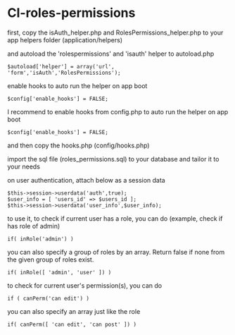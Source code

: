 # CI-roles-permissions

first, copy the isAuth_helper.php and RolesPermissions_helper.php to your app helpers folder (application/helpers)

and autoload the 'rolespermissions' and 'isauth' helper to autoload.php

```
$autoload['helper'] = array('url', 'form','isAuth','RolesPermissions');
```

enable hooks to auto run the helper on app boot

```
$config['enable_hooks'] = FALSE;
```

I recommend to enable hooks from config.php to auto run the helper on app boot

```
$config['enable_hooks'] = FALSE;
```
and then copy the hooks.php (config/hooks.php)

import the sql file (roles_permissions.sql) to your database and tailor it to your needs

on user authentication, attach below as a session data


```
$this->session->userdata('auth',true);
$user_info = [ 'users_id' => $users_id ];
$this->session->userdata('user_info',$user_info);
```

to use it, to check if current user has a role, you can do (example, check if has role of admin)

```
if( inRole('admin') )
```

you can also specify a group of roles by an array. Return false if none from the given group of roles exist.

```
if( inRole([ 'admin', 'user' ]) )
```

to check for current user's permission(s), you can do

```
if ( canPerm('can edit') )
```

you can also specify an array just like the role

```
if( canPerm([ 'can edit', 'can post' ]) )
